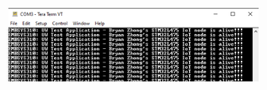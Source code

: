 ![Hello World Screenshot  ](https://raw.githubusercontent.com/byzhong/embsys310/main/assignment01/images/Hello%20World%20Screenshot.png)
